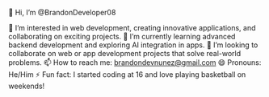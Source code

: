 👋 Hi, I’m @BrandonDeveloper08

👀 I’m interested in web development, creating innovative applications, and collaborating on exciting projects.
🌱 I’m currently learning advanced backend development and exploring AI integration in apps.
💞️ I’m looking to collaborate on web or app development projects that solve real-world problems.
📫 How to reach me: brandondevnunez@gmail.com
😄 Pronouns: He/Him
⚡ Fun fact: I started coding at 16 and love playing basketball on weekends!

<!---
BrandonDeveloper08/BrandonDeveloper08 is a ✨ special ✨ repository because its `README.md` (this file) appears on your GitHub profile.
You can click the Preview link to take a look at your changes.
--->
